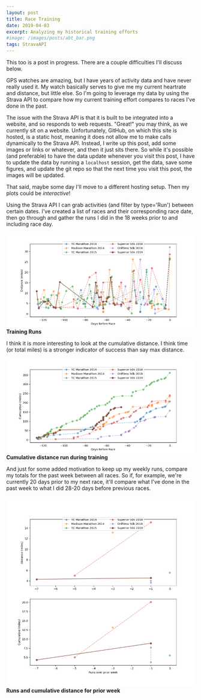 ```yaml
---
layout: post
title: Race Training
date: 2019-04-03
excerpt: Analyzing my historical training efforts
#image: /images/posts/abt_bar.png
tags: StravaAPI
---
```


This too is a post in progress. There are a couple difficulties I'll discuss below.

GPS watches are amazing, but I have years of activity data and have never really used it. My watch basically serves to give me my current heartrate and distance, but little else.
So I'm going to leverage my data by using the Strava API to compare how my current training effort compares to races I've done in the past.

The issue with the Strava API is that it is built to be integrated into a website, and so responds to web requests. "Great!" you may think, as we currently sit on a website. Unfortunately, GitHub, on which this site is hosted, is a static host, meaning it does not allow me to make calls dynamically to the Strava API. Instead, I write up this post, add some images or links or whatever, and then it just sits there. So while it's possible (and preferable) to have the data update whenever you visit this post, I have to update the data by running a `localhost` session, get the data, save some figures, and update the git repo so that the next time you visit this post, the images will be updated.

That said, maybe some day I'll move to a different hosting setup. Then my plots could be *interactive*!

Using the Strava API I can grab activities (and filter by type='Run') between certain dates. I've created a list of races and their corresponding race date, then go through and gather the runs I did in the 18 weeks prior to and including race day.

![image](/images/posts/rta_dist.png)
**Training Runs**

I think it is more interesting to look at the cumulative distance. I think time (or total miles) is a stronger indicator of success than say max distance.

![image](/images/posts/rta_cum.png)
**Cumulative distance run during training**

And just for some added motivation to keep up my weekly runs, compare my totals for the past week between all races. So if, for example, we're currently 20 days prior to my next race, it'll compare what I've done in the past week to what I did 28-20 days before previous races.

![image](/images/posts/rta_week.png)
**Runs and cumulative distance for prior week**
